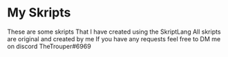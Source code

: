 # My Skripts
These are some skripts That I have created using the SkriptLang
All skripts are original and created by me
If you have any requests feel free to DM me on discord TheTrouper#6969
